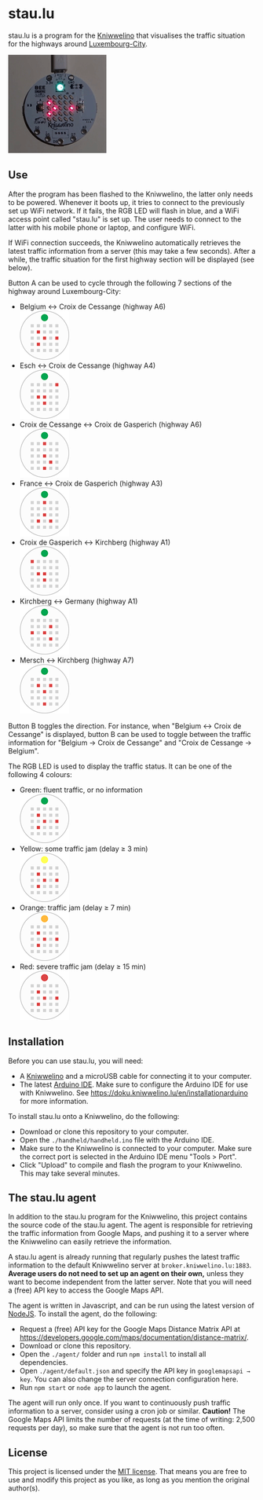 # stau.lu

stau.lu is a program for the [Kniwwelino](http://www.kniwwelino.lu/) that visualises the traffic situation for the highways around [Luxembourg-City](https://www.vdl.lu/).

![Example visualisation of traffic](./img/stau.lu.gif)

## Use

After the program has been flashed to the Kniwwelino, the latter only needs to be powered.
Whenever it boots up, it tries to connect to the previously set up WiFi network.
If it fails, the RGB LED will flash in blue, and a WiFi access point called "stau.lu" is set up.
The user needs to connect to the latter with his mobile phone or laptop, and configure WiFi.

If WiFi connection succeeds, the Kniwwelino automatically retrieves the latest traffic information from a server (this may take a few seconds).
After a while, the traffic situation for the first highway section will be displayed (see below).

Button A can be used to cycle through the following 7 sections of the highway around Luxembourg-City:

* Belgium ↔ Croix de Cessange (highway A6)<br>![](./img/traffic-1.png)
* Esch ↔ Croix de Cessange (highway A4)<br>![](./img/traffic-2.png)
* Croix de Cessange ↔ Croix de Gasperich (highway A6)<br>![](./img/traffic-3.png)
* France ↔ Croix de Gasperich (highway A3)<br>![](./img/traffic-4.png)
* Croix de Gasperich ↔ Kirchberg (highway A1)<br>![](./img/traffic-5.png)
* Kirchberg ↔ Germany (highway A1)<br>![](./img/traffic-6.png)
* Mersch ↔ Kirchberg (highway A7)<br>![](./img/traffic-7.png)

Button B toggles the direction. For instance, when "Belgium ↔ Croix de Cessange" is displayed, button B can be used to toggle between the traffic information for "Belgium → Croix de Cessange" and "Croix de Cessange → Belgium".

The RGB LED is used to display the traffic status. It can be one of the following 4 colours:

* Green: fluent traffic, or no information<br>![](./img/status-f.png)
* Yellow: some traffic jam (delay ≥ 3 min)<br>![](./img/status-j1.png)
* Orange: traffic jam (delay ≥ 7 min)<br>![](./img/status-j2.png)
* Red: severe traffic jam (delay ≥ 15 min)<br>![](./img/status-j3.png)

## Installation

Before you can use stau.lu, you will need:

* A [Kniwwelino](http://www.kniwwelino.lu/#section-3) and a microUSB cable for connecting it to your computer.
* The latest [Arduino IDE](https://www.arduino.cc/).
  Make sure to configure the Arduino IDE for use with Kniwwelino. See https://doku.kniwwelino.lu/en/installationarduino for more information.

To install stau.lu onto a Kniwwelino, do the following:

* Download or clone this repository to your computer.
* Open the `./handheld/handheld.ino` file with the Arduino IDE.
* Make sure to the Kniwwelino is connected to your computer. Make sure the correct port is selected in the Arduino IDE menu "Tools > Port".
* Click "Upload" to compile and flash the program to your Kniwwelino. This may take several minutes.

## The stau.lu agent

In addition to the stau.lu program for the Kniwwelino, this project contains the source code of the stau.lu agent.
The agent is responsible for retrieving the traffic information from Google Maps, and pushing it to a server where the Kniwwelino can easily retrieve the information.

A stau.lu agent is already running that regularly pushes the latest traffic information to the default Kniwwelino server at `broker.kniwwelino.lu:1883`.
**Average users do not need to set up an agent on their own,** unless they want to become independent from the latter server.
Note that you will need a (free) API key to access the Google Maps API.

The agent is written in Javascript, and can be run using the latest version of [NodeJS](https://nodejs.org/).
To install the agent, do the following:

* Request a (free) API key for the Google Maps Distance Matrix API at https://developers.google.com/maps/documentation/distance-matrix/.
* Download or clone this repository.
* Open the `./agent/` folder and run `npm install` to install all dependencies.
* Open `./agent/default.json` and specify the API key in `googlemapsapi → key`.
  You can also change the server connection configuration here.
* Run `npm start` or `node app` to launch the agent.

The agent will run only once. If you want to continuously push traffic information to a server, consider using a cron job or similar.
**Caution!** The Google Maps API limits the number of requests (at the time of writing: 2,500 requests per day), so make sure that the agent is not run too often.

## License

This project is licensed under the [MIT license](./LICENSE).
That means you are free to use and modify this project as you like, as long as you mention the original author(s).
